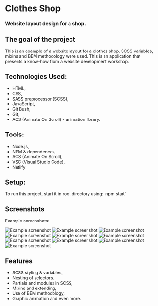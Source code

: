 # Clothes Shop

### Website layout design for a shop.

## The goal of the project

This is an example of a website layout for a clothes shop.
SCSS variables, mixins and BEM methodology were used.
This is an application that presents a know-how from a website development workshop.

## Technologies Used:

- HTML,
- CSS,
- SASS preprocessor (SCSS),
- JavaScript,
- Git Bush,
- Git,
- AOS (Animate On Scroll) - animation library.

## Tools:

- Node.js,
- NPM & dependences,
- AOS (Animate On Scroll),
- VSC (Visual Studio Code),
- Netlify

## Setup:

To run this project, start it in root directory using:
'npm start'

## Screenshots

Example screenshots:

![Example screenshot](./src/assets/images/screens/screen-1.jpg)
![Example screenshot](./src/assets/images/screens/screen-2.jpg)
![Example screenshot](./src/assets/images/screens/screen-3.jpg)
![Example screenshot](./src/assets/images/screens/screen-4.jpg)
![Example screenshot](./src/assets/images/screens/screen-5.jpg)
![Example screenshot](./src/assets/images/screens/screen-6.jpg)
![Example screenshot](./src/assets/images/screens/screen-7.jpg)
![Example screenshot](./src/assets/images/screens/screen-8.jpg)
![Example screenshot](./src/assets/images/screens/screen-9.jpg)
![Example screenshot](./src/assets/images/screens/screen-10.jpg)

## Features

- SCSS styling & variables,
- Nesting of selectors,
- Partials and modules in SCSS,
- Mixins and extending,
- Use of BEM methodology,
- Graphic animation and even more.
